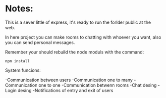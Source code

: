 # Notes:

This is a sever little of express, it's ready to run the forlder public at the web.

In here project you can make rooms to chatting with whoever you want, also you can send personal messages.

Remember your should rebuild the node moduls with the command: 

```
npm install
```

System funcions:

-Communication between users
-Communication one to many
-Communication one to one
-Communication betwenn rooms
-Chat desing
-Login desing
-Notifications of entry and exit of users
